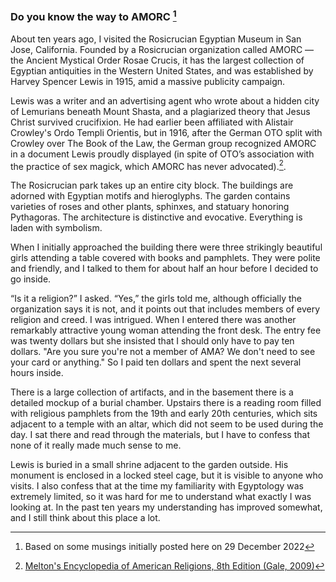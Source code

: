 ### Do you know the way to AMORC [^note]

About ten years ago, I visited the Rosicrucian Egyptian Museum in San Jose, California. Founded
by a Rosicrucian organization called AMORC — the Ancient Mystical Order Rosae Crucis, it has the
largest collection of Egyptian antiquities in the Western United States, and was established by
Harvey Spencer Lewis in 1915, amid a massive publicity campaign.

Lewis was a writer and an advertising agent who wrote about a hidden city of Lemurians beneath
Mount Shasta, and a plagiarized theory that Jesus Christ survived crucifixion. He had earlier
been affiliated with Alistair Crowley's Ordo Templi Orientis, but in 1916,
after the German OTO split with Crowley over The Book of the Law, the German group recognized
AMORC in a document Lewis proudly displayed (in spite of OTO’s association with the practice of sex
magick, which AMORC has never advocated).[^1].

The Rosicrucian park takes up an entire city block. The buildings are adorned with Egyptian
motifs and hieroglyphs. The garden contains varieties of roses and other plants, sphinxes, and
statuary honoring Pythagoras. The architecture is distinctive and evocative. Everything is laden
with symbolism.

When I initially approached the building there were three strikingly beautiful girls attending
a table covered with  books and pamphlets. They were polite and friendly, and I talked to them
for about half an hour before I decided to go inside.

“Is it a religion?” I asked. “Yes,” the girls told me, although officially the organization says
it is not, and it points out that includes members of every religion and creed. I was intrigued.
When I entered there was another remarkably attractive young woman attending the front desk. The
entry fee was twenty dollars but she insisted that I should only have to pay ten dollars. "Are
you sure you're not a member of AMA? We don't need to see your card or anything." So I paid ten
dollars and spent the next several hours inside.

There is a large collection of artifacts, and in the basement there is a detailed mockup of a
burial chamber. Upstairs there is a reading room filled with religious pamphlets from the 19th
and early 20th centuries, which sits adjacent to a temple with an altar, which did not seem to
be used during the day. I sat there and read through the materials, but I have to confess that
none of it really made much sense to me.

Lewis is buried in a small shrine adjacent to the garden outside. His monument is enclosed in a
locked steel cage, but it is visible to anyone who visits. I also confess that at the time my
familiarity with Egyptology was extremely limited, so it was hard for me to understand what
exactly I was looking at. In the past ten years my understanding has improved somewhat, and
I still think about this place a lot.

[^note]: Based on some musings initially posted here on 29 December 2022

[^1]: [Melton's Encyclopedia of American Religions, 8th Edition (Gale, 2009)](https://books.ms/main/365D2CF37A03FC1D2D072313B981038F)
